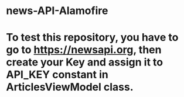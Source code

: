 # news-API-Alamofire
# To test this repository, you have to go to https://newsapi.org, then create your Key and assign it to API_KEY constant in ArticlesViewModel class.
